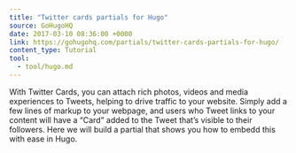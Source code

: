 ```yaml
---
title: "Twitter cards partials for Hugo"
source: GoHugoHQ
date: 2017-03-10 08:36:00 +0000
link: https://gohugohq.com/partials/twitter-cards-partials-for-hugo/
content_type: Tutorial
tool:
  - tool/hugo.md
---
```

With Twitter Cards, you can attach rich photos, videos and media experiences to Tweets, helping to drive traffic to your website. Simply add a few lines of markup to your webpage, and users who Tweet links to your content will have a “Card” added to the Tweet that’s visible to their followers. Here we will build a partial that shows you how to embedd this with ease in Hugo.





